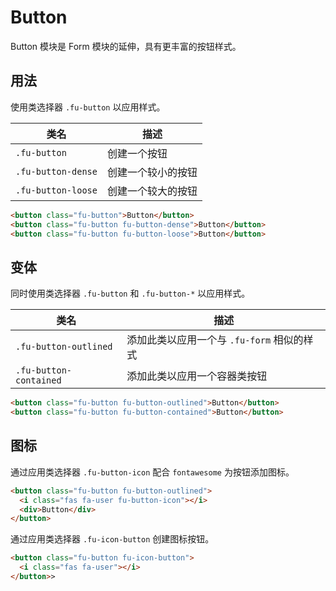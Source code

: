 # Button

Button 模块是 Form 模块的延伸，具有更丰富的按钮样式。

## 用法

使用类选择器 `.fu-button` 以应用样式。

| 类名               | 描述               |
|--------------------|--------------------|
| `.fu-button`       | 创建一个按钮       |
| `.fu-button-dense` | 创建一个较小的按钮 |
| `.fu-button-loose` | 创建一个较大的按钮 |

```html
<button class="fu-button">Button</button>
<button class="fu-button fu-button-dense">Button</button>
<button class="fu-button fu-button-loose">Button</button>
```

## 变体

同时使用类选择器 `.fu-button` 和 `.fu-button-*` 以应用样式。

| 类名                   | 描述                                       |
|------------------------|--------------------------------------------|
| `.fu-button-outlined`  | 添加此类以应用一个与 `.fu-form` 相似的样式 |
| `.fu-button-contained` | 添加此类以应用一个容器类按钮               |

```html
<button class="fu-button fu-button-outlined">Button</button>
<button class="fu-button fu-button-contained">Button</button>
```

## 图标

通过应用类选择器 `.fu-button-icon` 配合 `fontawesome` 为按钮添加图标。

```html
<button class="fu-button fu-button-outlined">
  <i class="fas fa-user fu-button-icon"></i>
  <div>Button</div>
</button>
```

通过应用类选择器 `.fu-icon-button` 创建图标按钮。

```html
<button class="fu-button fu-icon-button">
  <i class="fas fa-user"></i>
</button>>
```